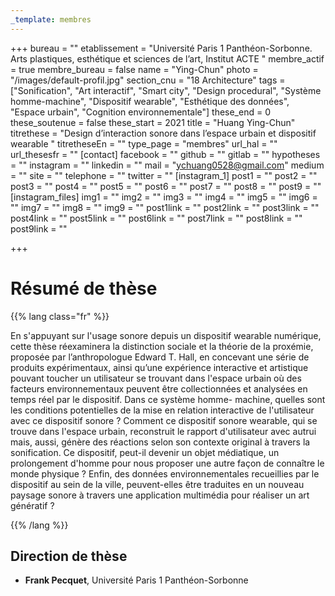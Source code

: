 ```yaml
---
_template: membres
---
```


+++
bureau = ""
etablissement = "Université Paris 1 Panthéon-Sorbonne. Arts plastiques, esthétique et sciences de l’art, Institut ACTE "
membre_actif = true
membre_bureau = false
name = "Ying-Chun"
photo = "/images/default-profil.jpg"
section_cnu = "18 Architecture"
tags = ["Sonification", "Art interactif", "Smart city", "Design procedural", "Système homme-machine", "Dispositif wearable", "Esthétique des données", "Espace urbain", "Cognition environnementale"]
these_end = 0
these_soutenue = false
these_start = 2021
title = "Huang Ying-Chun"
titrethese = "Design d’interaction sonore dans l’espace urbain et dispositif wearable "
titretheseEn = ""
type_page = "membres"
url_hal = ""
url_thesesfr = ""
[contact]
facebook = ""
github = ""
gitlab = ""
hypotheses = ""
instagram = ""
linkedin = ""
mail = "ychuang0528@gmail.com"
medium = ""
site = ""
telephone = ""
twitter = ""
[instagram_1]
post1 = ""
post2 = ""
post3 = ""
post4 = ""
post5 = ""
post6 = ""
post7 = ""
post8 = ""
post9 = ""
[instagram_files]
img1 = ""
img2 = ""
img3 = ""
img4 = ""
img5 = ""
img6 = ""
img7 = ""
img8 = ""
img9 = ""
post1link = ""
post2link = ""
post3link = ""
post4link = ""
post5link = ""
post6link = ""
post7link = ""
post8link = ""
post9link = ""

+++

<!-- Supprimer les parties non remplies (supprimer les blocks de lang s'il n'y a pas deux langues). Tu es libre d'ajouter ce que tu veux à cette partie -->

# Résumé de thèse

{{% lang class="fr" %}}

En s'appuyant sur l'usage sonore depuis un dispositif wearable numérique, cette thèse réexaminera la distinction sociale et la théorie de la proxémie, proposée par l’anthropologue Edward T. Hall, en concevant une série de produits expérimentaux, ainsi qu’une expérience interactive et artistique pouvant toucher un utilisateur se trouvant dans l'espace urbain où des facteurs environnementaux peuvent être collectionnées et analysées en temps réel par le dispositif. Dans ce système homme- machine, quelles sont les conditions potentielles de la mise en relation interactive de l'utilisateur avec ce dispositif sonore ? Comment ce dispositif sonore wearable, qui se trouve dans l'espace urbain, reconstruit le rapport d'utilisateur avec autrui mais, aussi, génère des réactions selon son contexte original à travers la sonification. Ce dispositif, peut-il devenir un objet médiatique, un prolongement d'homme pour nous proposer une autre façon de connaître le monde physique ? Enfin, des données environnementales recueillies par le dispositif au sein de la ville, peuvent-elles être traduites en un nouveau paysage sonore à travers une application multimédia pour réaliser un art génératif ?

{{% /lang %}}

## Direction de thèse

* **Frank Pecquet**, Université Paris 1 Panthéon-Sorbonne
